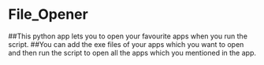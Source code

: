 # File_Opener
##This python app lets you to open your favourite apps when you run the script.
##You can add the exe files of your apps which you want to open and then run the script to open all the apps 
which you mentioned in the app.
